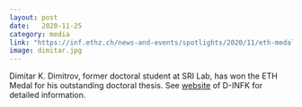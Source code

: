 ```yaml
---
layout: post
date:   2020-11-25
category: media
link: "https://inf.ethz.ch/news-and-events/spotlights/2020/11/eth-medal-doctoral-thesis.html/"
image: dimitar.jpg
---
```



[]() Dimitar K. Dimitrov, former doctoral student at SRI Lab, has won the ETH Medal for his outstanding doctoral thesis. See [website](https://inf.ethz.ch/news-and-events/spotlights/2020/11/eth-medal-doctoral-thesis.html/) of D-INFK for detailed information.  	 
